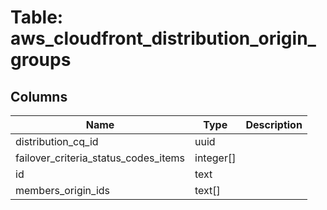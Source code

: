 
# Table: aws_cloudfront_distribution_origin_groups

## Columns
| Name        | Type           | Description  |
| ------------- | ------------- | -----  |
|distribution_cq_id|uuid||
|failover_criteria_status_codes_items|integer[]||
|id|text||
|members_origin_ids|text[]||
